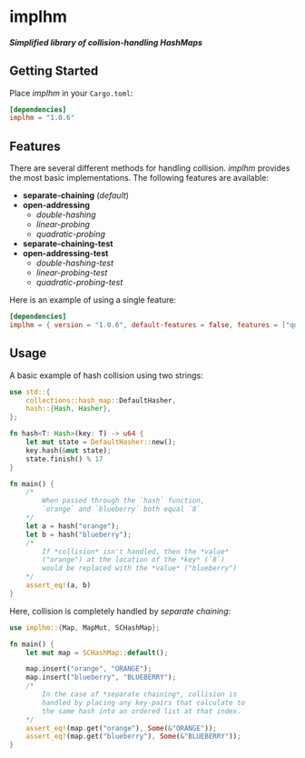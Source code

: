 # implhm

##### Simplified library of *collision-handling* **HashMaps**

## Getting Started
Place *implhm* in your `Cargo.toml`:
```toml
[dependencies]
implhm = "1.0.6"
```

## Features
There are several different methods for handling collision. *implhm* provides the most basic implementations. The following features are available:

+ **separate-chaining** (*default*)
+ **open-addressing**
    + *double-hashing*
    + *linear-probing*
    + *quadratic-probing*
+ **separate-chaining-test**
+ **open-addressing-test**
    + *double-hashing-test*
    + *linear-probing-test*
    + *quadratic-probing-test*

Here is an example of using a single feature:
```toml
[dependencies]
implhm = { version = "1.0.6", default-features = false, features = ["quadratic-probing"] }
```

## Usage
A basic example of hash collision using two strings:
```rust
use std::{
    collections::hash_map::DefaultHasher,
    hash::{Hash, Hasher},
};

fn hash<T: Hash>(key: T) -> u64 {
    let mut state = DefaultHasher::new();
    key.hash(&mut state);
    state.finish() % 17
}

fn main() {
    /*
        When passed through the `hash` function,
        `orange` and `blueberry` both equal `8`
    */
    let a = hash("orange");
    let b = hash("blueberry");
    /*
        If *collision* isn't handled, then the *value*
        ("orange") at the location of the *key* (`8`)
        would be replaced with the *value* ("blueberry")
    */
    assert_eq!(a, b)
}
```
Here, collision is completely handled by *separate chaining*:
```rust
use implhm::{Map, MapMut, SCHashMap};

fn main() {
    let mut map = SCHashMap::default();

    map.insert("orange", "ORANGE");
    map.insert("blueberry", "BLUEBERRY");
    /*
        In the case of *separate chaining*, collision is
        handled by placing any key-pairs that calculate to
        the same hash into an ordered list at that index.
    */
    assert_eq!(map.get("orange"), Some(&"ORANGE"));
    assert_eq!(map.get("blueberry"), Some(&"BLUEBERRY"));
}
```
